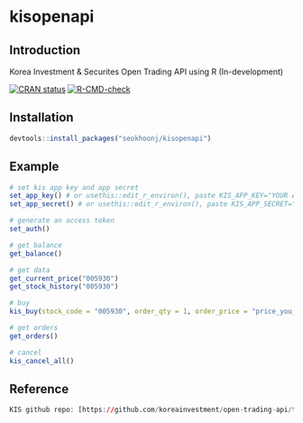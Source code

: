 # kisopenapi

## Introduction

Korea Investment & Securites Open Trading API using R (In-development) 
<!-- badges: start -->
[![CRAN status](https://www.r-pkg.org/badges/version/kisopenapi)](https://CRAN.R-project.org/package=kisopenapi)
[![R-CMD-check](https://github.com/seokhoonj/kisopenapi/actions/workflows/R-CMD-check.yaml/badge.svg)](https://github.com/seokhoonj/kisopenapi/actions/workflows/R-CMD-check.yaml)
<!-- badges: end -->

## Installation

``` r
devtools::install_packages("seokhoonj/kisopenapi")
```

## Example

``` r
# set kis app key and app secret
set_app_key() # or usethis::edit_r_environ(), paste KIS_APP_KEY="YOUR APP KEY"
set_app_secret() # or usethis::edit_r_environ(), paste KIS_APP_SECRET="YOUR APP SECRET"

# generate an access token
set_auth()

# get balance
get_balance()

# get data
get_current_price("005930")
get_stock_history("005930")

# buy
kis_buy(stock_code = "005930", order_qty = 1, order_price = "price_you_want") # kis_sell()

# get orders
get_orders()

# cancel
kis_cancel_all()
```

## Reference

``` r
KIS github repo: [https://github.com/koreainvestment/open-trading-api/tree/main](https://github.com/koreainvestment/open-trading-api/tree/main)
```
